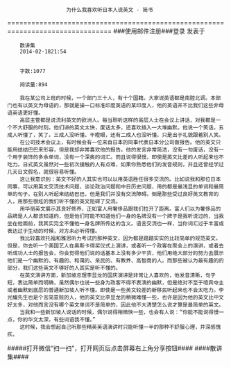                        为什么我喜欢听日本人说英文 - 简书
================================================================================
###使用邮件注册###登录        发表于


        
        散讲集
        2014-02-1821:54


        字数:1077

        阅读量:894

        我在某公司上班的时候，一个部门三十人，有十个国籍。大家说英语都是南腔北调。本部门也有以英文为母语的，那就是操一口标准印度英语的某印度人，他的英语并不比我们这些非母语英语更好懂。
        高层主管都是说流利英文的欧洲人。每当聆听这样的高层人士在会议上讲话，对我都是一个不大舒服的时刻。他们讲的英文太快，废话太多，还喜欢插入一大堆幽默。他说一个笑话，五成人听懂了，笑了。三成人没听懂，干瞪眼，还有二成人也没听懂，只是出于礼貌跟着别人笑。
        在公司技术会议上，有时候会有一位来自日本的同事代表日本分公司做报告。他的英文只能用结结巴巴来形容，但是我却非常喜欢他的报告。他的发言非常简洁，没有一句废话，没有一个用于装饰的多余单词，没有一个深奥的词汇。而且说得很慢，即使是英文比差的人听起来也不吃力。日式英文虽然对一些初次接触的人有点难，如果你熟悉他们的发音规则，并且还曾经学过几天日文假名，就很容易听懂。
        这让我意识到：英文不好的人其实也可以以用英语胜任很多交流的。比如说我和那位日本同事，可以用英文交流技术问题，谈论政治问题和中日历史问题，用的都是最浅显的单词和最简单的句子，在别人听起来结结巴巴，但是我们并没有交流障碍。倒是那些受过良好英文教育的人，用那些很炫的我们听不懂的英文阻碍了交流。
        用华丽英文展示其良好修养，正如富人用奢侈品跟我们拉开了距离。富人们以为奢侈品的品牌是人人都该知道的，但是他们可能不知道他们一身的名牌没有一个牌子是我听说过的，当我坐在他面前，我其实完全不懂他一身名牌所传达的含义。语言交流也一样，当你词汇过于丰富或表达过于生动的时候，对方未必听得懂。
        我比较喜欢托福和雅思听力考试的那种英文，因为都是踏踏实实的比较简单的规范英文。但是，你去听一个美国艺人在奥斯卡得奖仪式上演讲，或者听一个政客在聚会上的演讲，或者去听成功人士的报告会，你会觉得他们说的话基本上没有多少干货，他们用绝大部分的努力去展示他们是一个幽默的、有趣的、和蔼的、亲民的、有教养、高智商的人。而那些被认为最有趣的的部分，我们这些英文不够好的人其实是听不懂的。
        在英文演讲方面，新加坡总理李显龙的国庆演讲是非常让人喜欢的，他发音清晰，句子短，表达简单而明确，虽然偶尔也说一些身为政客不得不表演的幽默，但是绝对不至于喧宾夺主或者幽默到底层的普通新加坡人听不懂。即使是一些英文较差的新移民听起来也不会太吃力。李光耀先生也是个言简意赅的人，他的英文比李显龙的稍微难懂一些，也许是因为他的英文比中文好太多，对他而言没有哪个英文单词不是简单的，因此他不大清楚怎么说才算是最简单的英文。
        当我和一些新加坡人说话的时候，偶尔说得稍微快一些，也会有人说：“你能不能说得慢一点，你的华文太深，有些词语我不懂。”
        这时候，我会想起自己听那些精英英语演讲时只能听懂一半的那种不舒服心理，并深感愧疚。
#####打开微信“扫一扫”，打开网页后点击屏幕右上角分享按钮####
        ####散讲集####
      